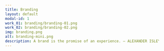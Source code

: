 ```yaml
---
title: Branding
layout: default
modal-id: 1
work_01: branding/branding-01.png
work_02: branding/branding-02.png
img: branding.png
alt: branding-mini.png
description: A brand is the promise of an experience. — ALEXANDER ISLEY
---
```

